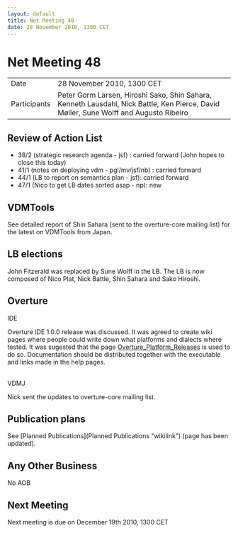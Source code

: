 ```yaml
---
layout: default
title: Net Meeting 48
date: 28 November 2010, 1300 CET
---
```


<script src="http://code.jquery.com/jquery-1.11.1.min.js">
</script>
<script src="/javascripts/edit.js"></script>
<script>setEditButonNm();</script>

# Net Meeting 48

|||
|---|---|
| Date | 28 November 2010, 1300 CET |
| Participants | Peter Gorm Larsen, Hiroshi Sako, Shin Sahara, Kenneth Lausdahl,  Nick Battle,  Ken Pierce, David Møller, Sune Wolff and Augusto Ribeiro |

Review of Action List
---------------------

-   38/2 (strategic research agenda - jsf) : carried forward (John hopes
    to close this today)
-   41/1 (notes on deploying vdm - pgl/mv/jsf/nb) : carried forward
-   44/1 (LB to report on semantics plan - jsf): carried forward
-   47/1 (Nico to get LB dates sorted asap - np): new

VDMTools
--------

See detailed report of Shin Sahara (sent to the overture-core mailing
list) for the latest on VDMTools from Japan.

LB elections
------------

John Fitzerald was replaced by Sune Wolff in the LB. The LB is now
composed of Nico Plat, Nick Battle, Shin Sahara and Sako Hiroshi.

Overture
--------

IDE

Overture IDE 1.0.0 release was discussed. It was agreed to create wiki
pages where people could write down what platforms and dialects where
tested. It was sugested that the page
[Overture\_Platform\_Releases](Overture_Platform_Releases "wikilink") is
used to do so. Documentation should be distributed together with the
executable and links made in the help pages.

\
VDMJ

Nick sent the updates to overture-core mailing list.

Publication plans
-----------------

See [Planned Publications](Planned Publications "wikilink") (page has
been updated).

Any Other Business
------------------

No AOB

Next Meeting
------------

Next meeting is due on December 19th 2010, 1300 CET

   <div id="edit_page_div"></div>